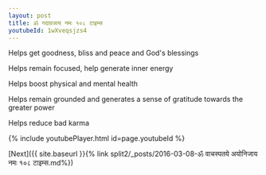 ```yaml
---
layout: post
title: ॐ गदाग्रजाय नमः १०८ टाइम्स
youtubeId: 1wXveqsjzs4
---
```

 
 
Helps get goodness, bliss and peace and God's blessings
 
Helps remain focused, help generate inner energy 
 
Helps boost physical and mental health 
 
Helps remain grounded and generates a sense of gratitude towards the greater power 
 
Helps reduce bad karma
 
 
 
 


{% include youtubePlayer.html id=page.youtubeId %}
 
[Next]({{ site.baseurl }}{% link  split2/_posts/2016-03-08-ॐ वाचस्पतये अयोनिजाय नमः १०८ टाइम्स.md%})
 

